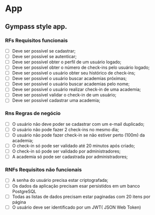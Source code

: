 # App

## Gympass style app.

### RFs Requisitos funcionais

- [ ] Deve ser possível se cadastrar;
- [ ] Deve ser possível se autenticar;
- [ ] Deve ser possível obter o perfil de um usuário logado;
- [ ] Deve ser possível obter o número de check-ins pelo usuário logado;
- [ ] Deve ser possível o usuário obter seu histórico de check-ins;
- [ ] Deve ser possível o usuário buscar academias próximas;
- [ ] Deve ser possível o usuário buscar academias pelo nome;
- [ ] Deve ser possível o usuário realizar check-in de uma academia;
- [ ] Deve ser possível validar o check-in de um usuário;
- [ ] Deve ser possível cadastrar uma academia;

### Rns Regras de negócio

- [ ] O usuário não deve poder se cadastrar com um e-mail duplicado;
- [ ] O usuário não pode fazer 2 check-ins no mesmo dia;
- [ ] O usuário não pode fazer check-in se não estiver perto (100m) da academia;
- [ ] O check-in só pode ser validado até 20 minutos após criado;
- [ ] O check-in só pode ser validado por administradores;
- [ ] A academia só pode ser cadastrada por administradores;

### RNFs Requisitos não funcionais

- [ ] A senha do usuário precisa estar criptografada;
- [ ] Os dados da aplicação precisam esar persistidos em um banco PostgreSQL
- [ ] Todas as listas de dados precisam estar paginadas com 20 itens por página
- [ ] O usuário deve ser identificado por um JWT( JSON Web Token)